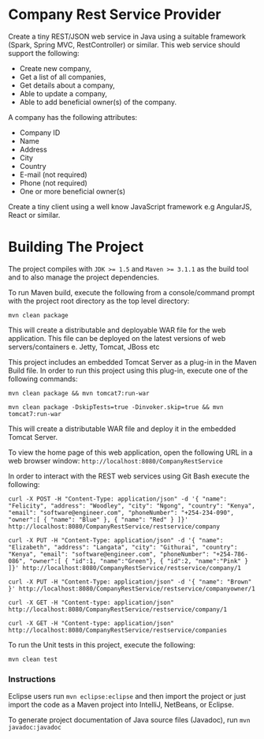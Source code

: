 Company Rest Service Provider
=============================

Create a tiny REST/JSON web service in Java using a suitable framework (Spark, Spring MVC, RestController) or similar. This web service should support the following:

- Create new company,
- Get a list of all companies,
- Get details about a company,
- Able to update a company,
- Able to add beneficial owner(s) of the company.

A company has the following attributes:

- Company ID
- Name
- Address
- City
- Country
- E-mail (not required)
- Phone (not required)
- One or more beneficial owner(s)

Create a tiny client using a well know JavaScript framework e.g AngularJS, React or similar.

Building The Project
====================

The project compiles with ```JDK >= 1.5``` and ```Maven >= 3.1.1``` as the build tool and to also manage the project dependencies.

To run Maven build, execute the following from a console/command prompt with the project root directory as the top level directory:

```mvn clean package```

This will create a distributable and deployable WAR file for the web application. This file can be deployed on the latest versions of web servers/containers e. Jetty, Tomcat, JBoss etc

This project includes an embedded Tomcat Server as a plug-in in the Maven Build file. In order to run this project using this plug-in, execute one of the following commands:

```mvn clean package && mvn tomcat7:run-war```

```mvn clean package -DskipTests=true -Dinvoker.skip=true && mvn tomcat7:run-war```

This will create a distributable WAR file and deploy it in the embedded Tomcat Server.

To view the home page of this web application, open the following URL in a web browser window: ```http://localhost:8080/CompanyRestService```

In order to interact with the REST web services using Git Bash execute the following:

```curl -X POST -H "Content-Type: application/json" -d '{ "name": "Felicity", "address": "Woodley", "city": "Ngong", "country": "Kenya", "email": "software@engineer.com", "phoneNumber": "+254-234-090", "owner":[ { "name": "Blue" }, { "name": "Red" } ]}' http://localhost:8080/CompanyRestService/restservice/company```

```curl -X PUT -H "Content-Type: application/json" -d '{ "name": "Elizabeth", "address": "Langata", "city": "Githurai", "country": "Kenya", "email": "software@engineer.com", "phoneNumber": "+254-786-086", "owner":[ { "id":1, "name":"Green"}, { "id":2, "name":"Pink" } ]}' http://localhost:8080/CompanyRestService/restservice/company/1```

```curl -X PUT -H "Content-Type: application/json" -d '{ "name": "Brown" }' http://localhost:8080/CompanyRestService/restservice/companyowner/1```

```curl -X GET -H "Content-type: application/json" http://localhost:8080/CompanyRestService/restservice/company/1```

```curl -X GET -H "Content-type: application/json" http://localhost:8080/CompanyRestService/restservice/companies```

To run the Unit tests in this project, execute the following:

```mvn clean test```

### Instructions

Eclipse users run `mvn eclipse:eclipse` and then import the project or just import the code as a Maven project into IntelliJ, NetBeans, or Eclipse.

To generate project documentation of Java source files (Javadoc), run ```mvn javadoc:javadoc```
